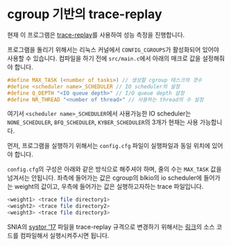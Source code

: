 # cgroup 기반의 trace-replay

현재 이 프로그램은 [trace-replay](https://github.com/wuqiulin1995/trace-replay)를 사용하여 성능 측정을 진행합니다.

프로그램을 돌리기 위해서는 리눅스 커널에서 `CONFIG_CGROUPS`가 활성화되어 있어야 사용할 수 있습니다.
컴파일을 하기 전에 `src/main.c`에서 아래의 매크로 값을 설정해줘야 합니다.
```c
#define MAX_TASK (<number of tasks>) // 생성할 cgroup 태스크의 갯수
#define <scheduler name>_SCHEDULER // IO scheduler의 설정
#define Q_DEPTH "<IO queue depth>" // I/O queue depth 설정
#define NR_THREAD "<number of thread>" // 사용하는 thread의 수 설정
```
여기서 `<scheduler name>_SCHEDULER`에서 사용가능한 IO scheduler는 `NONE_SCHEDULER`, `BFQ_SCHEDULER`, `KYBER_SCHEDULER`의 3개가 현재는 사용 가능합니다.

먼저, 프로그램을 실행하기 위해서는 `config.cfg` 파일이 실행파일과 동일 위치에 있어야 합니다.

`config.cfg`의 구성은 아래와 같은 방식으로 해주셔야 하며, 줄의 수는 `MAX_TASK` 값을 넘겨서는 안됩니다. 좌측에 들어가는 값은 cgroup의 blkio의 io scheduler에 들어가는 weight의 값이고, 우측에 들어가는 값은 실행하고자하는 trace 파일입니다.
```bash
<weight1> <trace file directory1>
<weight2> <trace file directory2>
<weight3> <trace file directory3>
```

SNIA의 [systor '17](http://iotta.snia.org/tracetypes/3) 파일을 trace-replay 규격으로 변경하기 위해서는 [링크](https://gist.github.com/BlaCkinkGJ/2712178032fbb3366c462dfa54903fd8)의 소스 코드를 컴파일해서 실행시켜주시면 됩니다.
